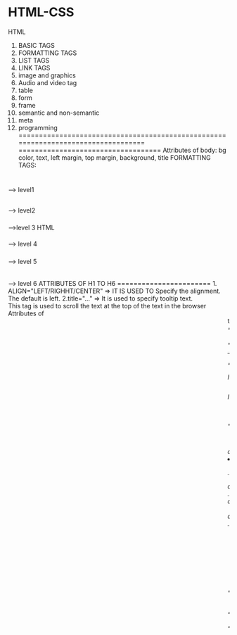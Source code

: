 # HTML-CSS



   HTML
1. BASIC TAGS
2. FORMATTING TAGS
3. LIST TAGS
4. LINK TAGS
5. image and graphics
6. Audio and video tag
7. table
8. form
9. frame
10. semantic and non-semantic
11. meta
12. programming
==================================================================================
===================================
Attributes of body:
 bg color, text, left margin, top margin, background, title
 FORMATTING TAGS:

 <H1></H1>--> level1
 <H2></H2>--> level2
 <H3></H3>-->level 3
HTML
 <H4></H4>--> level 4
 <H5></H5>--> level 5
 <H6></H6>--> level 6
 ATTRIBUTES OF H1 TO H6
 =======================
 1. ALIGN="LEFT/RIGHHT/CENTER" => IT IS USED TO Specify the alignment. The default is left.
 2.title="..." => It is used to specify tooltip text.
 <marquee></marquee> This tag is used to scroll the text at the top of the text in the browser
 Attributes of <marquee> tag
 =============================
 1. bg color
 2. behavior="scroll/slide/ a"
 scroll amount is used to speed value
 loop=" " It is used to specify how many times it should be scroll
 width=" => specify rjr, marquee width
 heigt=" => It is used to specify marquee height
 hspace=""=> specify horizontal space
 vspace=""=> specify vertical space
 direction="left\right\up\down"=> specify the text direction
 title=" => it is used to specify tooltip text
 FORMATTING TAGS
HTML
===============================
<font></font>==> it is defined to font
<b>..</b>=> it is used to define the bold text
<i>..</..i> it is used to define italic text
<u>..</u>=> it is used to define underline
<br>==> It is used brake line
<center>...</center> => it is used to define center alignment
ATTRIBUTE OF FONT TAGS
==========================
1.face=" ==> It is used to specify the font name
2.size=" => It is used to specify the font size
3.color=" => It is used to specify the text color
FORMATTING TAGS
================
<SUB></sub> ==> It is used to define subscripted text.
<sup></sup>==> it is used to define superscripted text
<del></del>==> it is used to define deleted text.
<strike></strike> ==> It is used to define strike the text
<hr>=> It is used to define horizontal rules
<p> It is used to define the paragraph
<bdo></bdo>=> it is used to define override text direction BDO standard BI direction override
<pre></pre> It is used to define performed text
<progress></progress> => It is used to define progress ber.
<abbr></abbr> => It is used to define the abbreviation of the text
HTML
<adress></adress>It is used to define contact information
Attributes of HHR tag
=========================
color
width
height
size==> It is used to specify thickness.
align="left/right/center"
Attributes of BDO tag
======================
1.dir="ltr/rtl" it is used to specify the text direction
ltr=left to right
rtl=right to left
attributes for <abbr> tag
==============================
1.title=" It is used to specify the tooltip text
Attributes of progress ta
==========================
1.max=" value" => it is used to specify the maximum value of the task.
2. value=" => it is used to specify how much value of the task will be downloaded
HTML
Entities:
=========
this are used for reserved character such as => <,>,&,',",...etc
list of entities:
================
1. &lt;=> it is suse to represent to less than symbol
2.&gt; => it is used to represent to greater than symbol.
3. &amp; => It is used to ampersand symbol
4.&quot; => it is displayed double quotes.
5.&apos; =< it is used to repe=resent single quote
6. &nbsp; => it is used to represent display non-breaking space
7. &pound; => it is used to represent pound currency symbol
&yen; => it is used to display currency symbol;
9.&euro; It displays the euro symbol
10. &cent; => display cent currency symbol
11.&reg; => It displays a registered symbol
12. &copy; it displays copyright symbol
13. 7alpha; => alpha symbol
14. &beta;=> beta symbol
15. &gamma; => gamma symbol
16. &spades; => spade symbol
17. &diams; => diamond symbol
18. &clubs; => club symbol
19. &hearts; => heart symbol
HTML
HTML LIST
===============
There are 3 types of lists:
1. ordered list
2. unordered list
3. description list
list tags
===========
1.<ol>.</ol> => define ordred list
2. <uL>.</ul> define unordered list
3. <li> => It is used to define a list of items
4. <dl> ..</dl> describe description list
5. <dt>...</dt> define description terms
6. <dd> ...</dd> define data description
Attributes of OL tag
==============
type="1/A/a/I/i" => it is used to define specifi type
staer="" => to specify where the list should begin. it allows decimal numbers only
Attributes of ul tag
=====================
type="disc/circle/square/none" => it is used to specify the type.. default is disc
HTML
hyperlinks:
=============
hyperlinks are underlined words or locations on the web page that lead to another document.
There are 2 types of hyperlinks:
1. Page jump links
2. Bookmark hyperlinks
page jump hyperlinks
=====================
there are 2 types of page jump hyperlinks
1. internal hyperlink
2. external hyperlink
internal hyperlink:-
===================
The link between 2 different web pages on the same website is called an internal hyperlink
external hyperlink
========================
 The link between two different web pages on different websites is called an external hyperlink.
Bookmark hyperlink
===============
The link between 2 different locations on the same web page is called a bookmark hyperlink.
Link Tags:
HTML
===============
<a>...</a> => It is used to define a hyperlink. It is called an anchor tag.
<nav>....</nav> => It is used to create a set of navigation tags.
<link > => It is used to create a link between a web page and an external resource.
Attributes of <a> tag
=======================
1. href="..." => it is used to specific the hyperlink reference
2. target="_blank/_self" => It is used to specify whether the page should
display in the same window in another window
 Here _blank indicates another window or tab.&_self indicates the same window
default is _self.
3. atbindex="..." => It is used to specify tab index.
4. name=" => It is used to specify the hyperlink name that is required to create a bookmark link
name.
by default, unvisited links appear in blue, visited hyperlinks appear in purple & active links appear in
red color
These colors can be changed by using the following attributes of the body tag
1.link="." => specify unvisited hyperlink color.
2.vlink="." => specify visited hyperlink color.
2. alink=" => specify active hyperlink color.
To create a bookmark hyperlink follow the following links:
HTML
1. the value of the href and name attribute must be the same link
2. the value of the href attribute must begin with the #symbol
by using a link tag we can create a favicon
favicon is a small image that appears with the title in a title bar in the browser window.
Attribute to link tag:
======================\
1. rel ="icon" => It is used to specify the relationship between the HTML page and the external
resource
2. href="..." => It is used to specify the external resource file patch
Image and graphics tags:
========================
1.<img> => It is used to define an image
2.<map> </map> => it is used to define an image tag
image map means an image with clickable areas
3.<area> => It is used to specify the area of the pixel to click
4.<svg> ..</svg> => It is used to define a drawing area it allows you to draw circles, squares,
rectangles,.. etc..
5.<circle> ..</circle> => used to draw cycle
6. <rect>..<rect> => used to draw rectangle
7. <line>..</line> => used to draw line
HTML
8. <text> ..</text> => It is used to display text in a graphics area.
svg stands for scalable vector graphics.
Attributes of image tag:
=====================
1. src=" "=> specify the source file path
2. width=" => it is used to specify image width
3. eight="" => used to specify image height
Attribute of line tag
=======================
x1= It refers x1 coordinate
x2= It refers x2 coordinate
y1= It refers y1 coordinate
y2= It refers y2 coordinate
stroke= it describes the color of the stroke
stroke-width= it shows the width of the stroke
Audio& video tag
================
1.<audio> ...</audio> => it should contain embed audio content.
2.<video>........../</video> => it should contain some embed video content
3. <source>........</source> => used to define multiple audio and video resources
HTML
Note: the browser will close from top to bottom order.
Attributes of audio and video tags
===================================
1.src="." => It is used to specify the file path
2. width="" => it specifies width of pixel
3. height= " => it specifies the height in Pixel
4. autoplay= "=> it is used to specify that it should also automatically whenever it is loaded
5. controls => it is used to display audio controls
6. muted
7. loop => It is used to specify that it should play again whenever it has been finished
table tags
==========
1.<table> </table> => it is used to create a table
2.<tr></tr> => it is used to define row win a table
3.<th> </th> =>it is used to define header cell in a table
4.<td></td> => It is used to define a data cell in a table
5.<caption> </caption> => it is used to specify the table caption
6.<thead> </thead> => it is used to group a header content
7.<tbody></tbody> => used to group body content
8.<foot></foot> => used to group body content
9.<col > </col> => it is used to format columns
10. <colgroup></colgroup> => used to group columns for formatting
Attributes of table tag
==============================
HTML
1. border=" => It is used to specify the border in Pixel
2. bordercolor=" => It is used to specify the border-color
3. width=" => It is used to specify the border width
4. height=" => It is used to specify the table width
Attributes of tr, th, td tags
===============================
1. align="left/right/center" =>used to specify the text alignment
in the tag center is the default
in the td tag, left is the default
HTML Form tags
================
HTML forms are used to accept the data dynamically from the user, passed to the server
to process & to get the response from the server.
The many HTML forms are.
1. login form
2. registration
3. feedback
4. contact
5. application... etc.
Form tags
==========
1. <form> </form> => it is used to create a form. Here form is a container for many input fields.
2. <input>=> It is used to define the input field. For example, text, password, check box, radio button,
and drop-down list.
3. <label> </label> => It is used to create a label for the input field.
HTML
4. <select> => It is used to create drop-down lists (combo box allows single selection & list box allows
multiple selections.
5.<option> => used to specify the option that can be selected.
6. <optgroup> => It is used to group related options.
Attributes for input tag
=============================
1. type=" => It is used to specify the input field type.
2.name= "” => It is requested to specify tr parameter name.
Value of “type” attribute:
1. text =>used to define a single-line text field
2. password => used to define password field.
3. submit=> used to submit button
4. reset => It is used to define the reset button
In HTML both submit and reset buttons have default functionality.
Whenever the submit button is clicked then the value of the action attribute is executed in a <form>
tag
Whenever a reset button is clicked ten all form field data are erased & default values are stored
Attributes of the label tag:
1.For=” “ => it is used to specify the field name.
HTML
Attributes for the form tag:
1. Action=” => It is used to specify the server file name
Here the value of the action attribute is executed whenever the submit button is clicked
2.Method=”” => It is used to specify the http method name.
There are 7 HTTP methods:
1. get
2. post
3. put
4. delete
5. head
6. options
7. trace
NOTE: default is GET
Difference between GET and POST
Get post
1. It includes for request parameter in a 1. It includes the request parameter in a
request header in a packet, the request parameter in a request body In a packet
2.
3. In this method, the request parameter is displayed 3. In this method, request parameters
are
in an address bar. it is not displayed.
4. In this approach size of the data is limited. 4. in this approach, the size of the data is
not limited
 5. It supports text only. 5. It supports all types of data.
6. it is not secure. 6. It is secure.
7. get request can be cached. 7. Post request never cached.
8. GET requests are stored in browser history. 8. Post requests are not stored in a browser
history.
HTML
9. GET requests can be bookmarked. 9. Post requests cannot be bookmarked.
Attribute of type value:
=========================
12. email => It is used to create an input field that allows to enter email ID
13. tel => Create an input field that allows you to enter a telephone number
14. number => numeric input field that allows numbers only
15. url => It is used to create an input field that allows URLs
16. Search => It is used to create an input field that allows to enter search keyword
17. button => It is used to create a range field. it is like a slider
18. image =>used to create a submit with an image
19. range => used to create a range field. it is like a slider
20. hidden => used to create hidden from the file.
21. color => used to create an input field that allows select color
22. file => It is used to create an input field that allows the selection of file
Attribute of input tag:
========================
4.pattern="" => used to specify
5.min=" => It is used to specify the minimum value in the number field
6. max= " => It is used to specify the maximum value in the number field
7. step=" => It is used to specify the inter value in the number field.
8.multiple=” => It is allowed to select more than one file
9.src=” => It is used to specify the image path for the image field
10. width=” It is used to specify image width
11. height=” => it is used to specify the image height
12. disabled => It is used to specify that the input field should be disabled.
HTML
13. novalidate=> It is used to specify that the input field should not be validated when submitted.
14. autocomplete=” on/off” =>It is used to specify autocomplete mode. The default is on.
15. placeholder=” => used to specify the hint.
16. autofocus=> It is used to specify that the cursor should be placed in that particular input field
when the program is executed.
17. minlength=”” => It is used to specify the minimum no. of character.
18. maxlength=”” => It is used to specify the maximum no. of character.
URL stands for uniform resource locator
URN stands for the uniform resource name
URI stands for resource identifier
 or
 universal resource identifier
HTTP:
========
 HTTP stands for hypertext transfer protocol.
it transfers hypertext.
hypertext means HTML text
that is used by browsers & servers to communicate on the web.
HTTP:
HTML
=======
HTTPS stands for hypertext in an encrypted format.
WWW:
It stands for World Wide Web.
It indicates the browser searching for servers worldwide.
Attribute of form tag:
4. Novalidate=” “=> It is used to specify that the form should be validated when submitted.
5. Autocomplete=” off/on=> used to specify that auto-complete mode. The default is on.
6. Target=” blank/_self” => used to specify that the responses should display in the same
window or a new window
7. Name=” “=> used to specify the format name.
8.
Attributes for <select > tag:
1. Name=” => It is used to specify the request parameter name.
2. Multiple =” => used to specify that multiple values can be selected
3. Size =” => used to specify how many options should be displayed at a time. The default size is
4.
Attributes of <optgroup> tag:
1.label=”” => used to specify the label to the option =group.
HTML
Sematic and non-semantic tags
Semantic tags are used to describe content
Non-semantic tags are used to divide content into designs
These tags are used by browsers, search engines & UI (user interface) developers to
recognize the content.
List of semantic tags:
1.<header>………</header> => It is used to specify header information like company name,
company logo, and author information. Etc.
2. <footer> </footer> => It is used to specify footer information like company address, mail,
mobile number, copyright information…etc
3. <main></main> => It is used to specify the main content
4. <article></article> => it is an alternative <main> tag
5. <section></section> => used to divide main content into no. of modules.
List of non-semantic tags:
1.<div> </div> => used to create a division in a content.
2. <span></span> => used to mark a part of the text.
Meta tags:
Meta tags are used to define metadata.
Metadata means data about data.
Here metadata includes character set, software information, author information, program
description, search keywords, and language. Etc.
Here metadata used y browsers, search engines & UI developers to get data about the
document.
List of <meta> tag:
1.<meta> => It is used to specify the mega data.
2.<base> => used to specify default URL default target for all hyperlinks in a document.
Attribute of meta tag:
1.charset=” => it is used to character set. Eg: UTF-8 stands for Unicode text format 8 bits. It
includes all capital symbols, small letters, digits & special symbols.
2.name=”” => It is used to specify the metadata name including author, keyword,
d=generator, and descriptions. Etc.
3.content=” => used to specify the metadata value.
4. http-equiv => used to specify how long the page has to be refreshed.
HTML
Attributes of <base> tag:
1. Href=” => It is used to specify the default URL for all hyperlinks in an HTML document.
2. Target=” “=> It is used to specify the default target for all hyperlinks in html document
Programming tags:
1. <style></style> => used to embed CSS styles
2. <script> </script> => used to embed client-side script code. e.g.:js
3. <noscript> </noscript> => used to specify alternative content to user. This content is
displayed whenever the browser does not support the script code.
<!DOCTYPE html>:
It indicates html5 version of tags used in this HTML document to the browser.
Deprecated tags in HTML 5:
1.<marquee> </marqee>
2.<font> </font>
3. <strike> </strike>
4.<u> </u>
5.<frameset> </frameset>
6.<frame>
7.<center></center>
Deprecated attributes in HTML:
HTML
1. Bgcolor=””
2. Text=””
3. Background=””
4. Link=””
5. Alink=””
6. Vlink=””
7. Align=””
8. Hspace=””
9. Vspace=””
10. Widt=””
11. Height=””
Global attributes:
Global attributes can be used in all HTML tags.
1.id=”” => It is used to specify the id for an element. It is required while using CSS
2. class=”” => It is used to specify the class name. it also allows you to write multiple class names.
 It is also required while using CSS code.
3. Style=”” => It is used to specify the inline CSS code.
4. Title=” ” =>used to specify the tooltip text.
5. Hidden=”” =>used to hide content
6. Contenteditable=”” => it is used to specify whether content is editable or not. The default is
false.
7.












